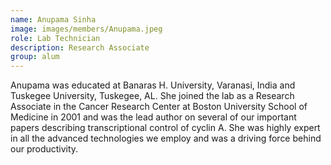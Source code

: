 ```yaml
---
name: Anupama Sinha
image: images/members/Anupama.jpeg
role: Lab Technician
description: Research Associate
group: alum
---
```


Anupama was educated at Banaras H. University, Varanasi, India and Tuskegee University, Tuskegee, AL. She joined the lab as a Research Associate in the Cancer Research Center at Boston University School of Medicine in 2001 and was the lead author on several of our important papers describing transcriptional control of cyclin A. She was highly expert in all the advanced technologies we employ and was a driving force behind our productivity.
